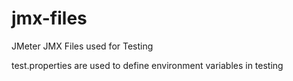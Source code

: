 # jmx-files
JMeter JMX Files used for Testing

test.properties are used to define environment variables in testing